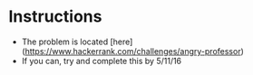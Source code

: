 # Instructions
- The problem is located [here] (https://www.hackerrank.com/challenges/angry-professor)
- If you can, try and complete this by 5/11/16

